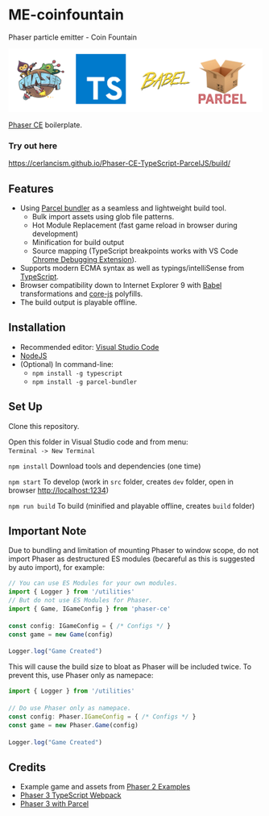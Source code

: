 # ME-coinfountain
Phaser particle emitter - Coin Fountain
<div align="center">
<img src="https://raw.githubusercontent.com/Cerlancism/Phaser-CE-TypeScript-ParcelJS/master/Banner.png" width="640" alt="Banner" />
</div>

[Phaser CE](https://github.com/photonstorm/phaser-ce) boilerplate.

### Try out here
<https://cerlancism.github.io/Phaser-CE-TypeScript-ParcelJS/build/>

## Features
- Using [Parcel bundler](https://parceljs.org/) as a seamless and lightweight build tool.  
    - Bulk import assets using glob file patterns.
    - Hot Module Replacement (fast game reload in browser during development)
    - Minification for build output
    - Source mapping (TypeScript breakpoints works with VS Code [Chrome Debugging Extension](https://marketplace.visualstudio.com/items?itemName=msjsdiag.debugger-for-chrome)).
- Supports modern ECMA syntax as well as typings/intelliSense from [TypeScript](http://www.typescriptlang.org/).
- Browser compatibility down to Internet Explorer 9 with [Babel](https://babeljs.io/) transformations and [core-js](https://github.com/zloirock/core-js) polyfills.
- The build output is playable offline.

## Installation
- Recommended editor: [Visual Studio Code](https://code.visualstudio.com/)
- [NodeJS](https://nodejs.org/en/)
- (Optional) In command-line: 
    - `npm install -g typescript`
    - `npm install -g parcel-bundler`

## Set Up
Clone this repository.

Open this folder in Visual Studio code and from menu:  
`Terminal -> New Terminal`

`npm install` Download tools and dependencies (one time) 

`npm start` To develop (work in `src` folder, creates `dev` folder, open in browser <http://localhost:1234>)

`npm run build` To build (minified and playable offline, creates `build` folder)

## Important Note
Due to bundling and limitation of mounting Phaser to window scope, do not import Phaser as destructured ES modules (becareful as this is suggested by auto import), for example:  
``` ts
// You can use ES Modules for your own modules.
import { Logger } from '/utilities'
// But do not use ES Modules for Phaser.
import { Game, IGameConfig } from 'phaser-ce'

const config: IGameConfig = { /* Configs */ }
const game = new Game(config)

Logger.log("Game Created")
```
This will cause the build size to bloat as Phaser will be included twice.
To prevent this, use Phaser only as namepace:

``` ts
import { Logger } from '/utilities'

// Do use Phaser only as namepace.
const config: Phaser.IGameConfig = { /* Configs */ }
const game = new Phaser.Game(config)

Logger.log("Game Created")
```

## Credits
- Example game and assets from [Phaser 2 Examples](https://github.com/photonstorm/phaser-examples)
- [Phaser 3 TypeScript Webpack](https://github.com/troyedwardsjr/phaser3-typescript-webpack)
- [Phaser 3 with Parcel](https://github.com/samme/phaser-parcel)
